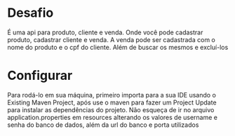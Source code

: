 # Desafio
É uma api para produto, cliente e venda.
Onde você pode cadastrar produto, cadastrar cliente e venda.
A venda pode ser cadastrada com o nome do produto e o cpf do cliente. Além de buscar os mesmos e excluí-los 

# Configurar

Para rodá-lo em sua máquina, primeiro importa para a sua IDE usando o Existing Maven Project, após use o maven para fazer um Project Update para instalar as dependências do projeto. Não esqueça de ir no arquivo application.properties em resources alterando os valores de username e senha do banco de dados, além da url do banco e porta utilizados 
